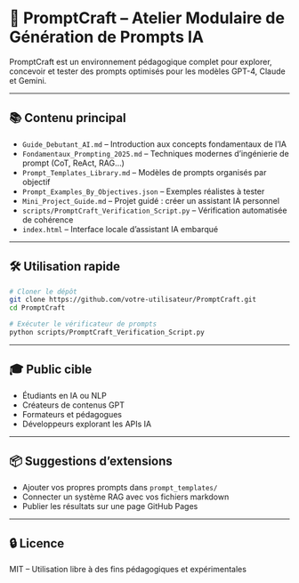 
# 🚀 PromptCraft – Atelier Modulaire de Génération de Prompts IA

PromptCraft est un environnement pédagogique complet pour explorer, concevoir et tester des prompts optimisés pour les modèles GPT-4, Claude et Gemini.

---

## 📚 Contenu principal

- `Guide_Debutant_AI.md` – Introduction aux concepts fondamentaux de l’IA
- `Fondamentaux_Prompting_2025.md` – Techniques modernes d’ingénierie de prompt (CoT, ReAct, RAG…)
- `Prompt_Templates_Library.md` – Modèles de prompts organisés par objectif
- `Prompt_Examples_By_Objectives.json` – Exemples réalistes à tester
- `Mini_Project_Guide.md` – Projet guidé : créer un assistant IA personnel
- `scripts/PromptCraft_Verification_Script.py` – Vérification automatisée de cohérence
- `index.html` – Interface locale d’assistant IA embarqué

---

## 🛠️ Utilisation rapide

```bash
# Cloner le dépôt
git clone https://github.com/votre-utilisateur/PromptCraft.git
cd PromptCraft

# Exécuter le vérificateur de prompts
python scripts/PromptCraft_Verification_Script.py
```

---

## 🎓 Public cible
- Étudiants en IA ou NLP
- Créateurs de contenus GPT
- Formateurs et pédagogues
- Développeurs explorant les APIs IA

---

## 📦 Suggestions d’extensions
- Ajouter vos propres prompts dans `prompt_templates/`
- Connecter un système RAG avec vos fichiers markdown
- Publier les résultats sur une page GitHub Pages

---

## 🔒 Licence
MIT – Utilisation libre à des fins pédagogiques et expérimentales
